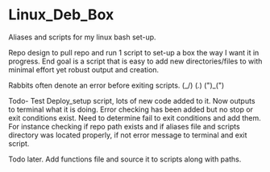 # Linux_Deb_Box
Aliases and scripts for my linux bash set-up. 

Repo design to pull repo and run 1 script to set-up a box the way I want it in progress. End goal is a script that is easy to add new directories/files to with minimal effort yet robust output and creation.

Rabbits often denote an error before exiting scripts.
 (\_/)
 (*.*)
(")_(")

Todo-
Test Deploy_setup script, lots of new code added to it. Now outputs to terminal what it is doing. Error checking has been added
but no stop or exit conditions exist. Need to determine fail to exit conditions and add them. For instance checking if repo path
exists and if aliases file and scripts directory was located properly, if not error message to terminal and exit script.

Todo later. Add functions file and source it to scripts along with paths.
